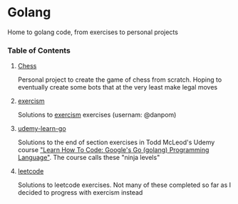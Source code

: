 # Golang
Home to golang code, from exercises to personal projects

### Table of Contents 
1. [Chess](https://github.com/danpom/golang/tree/main/chess)

   Personal project to create the game of chess from scratch. Hoping to eventually create some bots that at the very least make legal moves
   
2. [exercism](https://github.com/danpom/golang/tree/main/exercism)

   Solutions to [exercism](https://exercism.org/tracks/go/exercises) exercises (usernam: @danpom)

3. [udemy-learn-go](https://github.com/danpom/golang/tree/main/udemy-learn-go)

   Solutions to the end of section exercises in Todd McLeod's Udemy course ["Learn How To Code: Google's Go (golang) Programming Language"](https://www.udemy.com/course/learn-how-to-code/). The course calls these "ninja levels"
    
4. [leetcode](https://github.com/danpom/golang/tree/main/leetcode)

   Solutions to leetcode exercises. Not many of these completed so far as I decided to progress with exercism instead
